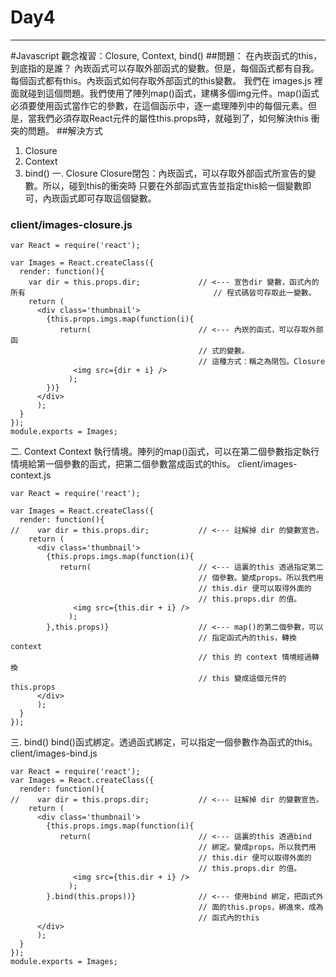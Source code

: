 # Day4
------
#Javascript 觀念複習：Closure, Context, bind()
##問題：
在內崁函式的this，到底指的是誰？
內崁函式可以存取外部函式的變數。但是，每個函式都有自我。每個函式都有this。內崁函式如何存取外部函式的this變數。
我們在 images.js 裡面就碰到這個問題。我們使用了陣列map()函式，建構多個img元件。map()函式必須要使用函式當作它的參數，在這個函示中，逐一處理陣列中的每個元素。但是，當我們必須存取React元件的屬性this.props時，就碰到了，如何解決this 衝突的問題。
##解決方式
1. Closure
2. Context
3. bind()
一. Closure
Closure閉包：內崁函式，可以存取外部函式所宣告的變數。所以，碰到this的衝突時
只要在外部函式宣告並指定this給一個變數即可，內崁函式即可存取這個變數。
### client/images-closure.js
```
var React = require('react');

var Images = React.createClass({
  render: function(){
    var dir = this.props.dir;             // <--- 宣告dir 變數，函式內的所有                                          // 程式碼皆可存取此一變數。
    return (
      <div class='thumbnail'>
        {this.props.imgs.map(function(i){
           return(                        // <--- 內崁的函式，可以存取外部函
                                          // 式的變數。
                                          // 這種方式：稱之為閉包。Closure
              <img src={dir + i} />  
             );
        })}
      </div>
      );
  }
});
module.exports = Images;
```
二. Context
Context 執行情境。陣列的map()函式，可以在第二個參數指定執行情境給第一個參數的函式，把第二個參數當成函式的this。
client/images-context.js
```
var React = require('react');

var Images = React.createClass({
  render: function(){
//    var dir = this.props.dir;           // <--- 註解掉 dir 的變數宣告。
    return (
      <div class='thumbnail'>
        {this.props.imgs.map(function(i){
           return(                        // <--- 這裏的this 透過指定第二
                                          // 個參數。變成props。所以我們用
                                          // this.dir 便可以取得外面的
                                          // this.props.dir 的值。
              <img src={this.dir + i} />  
             );
        },this.props)}                    // <--- map()的第二個參數，可以
                                          // 指定函式內的this，轉換context
                                          // this 的 context 情境經過轉換
                                          // this 變成這個元件的 this.props
      </div>
      );
  }
});
```
三. bind()
bind()函式綁定。透過函式綁定，可以指定一個參數作為函式的this。
client/images-bind.js
```
var React = require('react');
var Images = React.createClass({
  render: function(){
//    var dir = this.props.dir;           // <--- 註解掉 dir 的變數宣告。
    return (
      <div class='thumbnail'>
        {this.props.imgs.map(function(i){
           return(                        // <--- 這裏的this 透過bind
                                          // 綁定。變成props。所以我們用
                                          // this.dir 便可以取得外面的
                                          // this.props.dir 的值。
              <img src={this.dir + i} />
             );
        }.bind(this.props))}              // <--- 使用bind 綁定，把函式外
                                          // 面的this.props，綁進來，成為
                                          // 函式內的this
      </div>
      );
  }
});
module.exports = Images;
```
